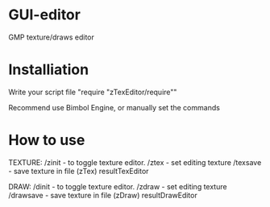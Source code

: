 # GUI-editor
GMP texture/draws editor

# Installiation 
Write your script file "require "zTexEditor/require""

Recommend use Bimbol Engine, or manually set the commands

# How to use
TEXTURE:
/zinit - to toggle texture editor.
/ztex - set editing texture
/texsave - save texture in file (zTex) resultTexEditor

DRAW:
/dinit - to toggle texture editor.
/zdraw - set editing texture
/drawsave - save texture in file (zDraw) resultDrawEditor
